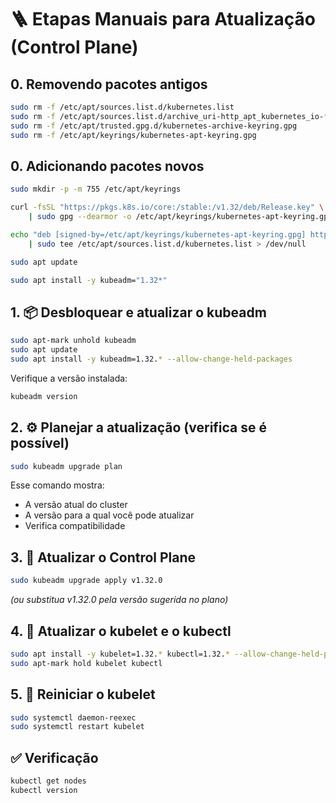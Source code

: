 # 🪜 Etapas Manuais para Atualização (Control Plane)

## 0. Removendo pacotes antigos
```bash
sudo rm -f /etc/apt/sources.list.d/kubernetes.list
sudo rm -f /etc/apt/sources.list.d/archive_uri-http_apt_kubernetes_io-*.list
sudo rm -f /etc/apt/trusted.gpg.d/kubernetes-archive-keyring.gpg
sudo rm -f /etc/apt/keyrings/kubernetes-apt-keyring.gpg
```

## 0. Adicionando pacotes novos
```bash
sudo mkdir -p -m 755 /etc/apt/keyrings

curl -fsSL "https://pkgs.k8s.io/core:/stable:/v1.32/deb/Release.key" \
    | sudo gpg --dearmor -o /etc/apt/keyrings/kubernetes-apt-keyring.gpg

echo "deb [signed-by=/etc/apt/keyrings/kubernetes-apt-keyring.gpg] https://pkgs.k8s.io/core:/stable:/v1.32/deb/ /" \
    | sudo tee /etc/apt/sources.list.d/kubernetes.list > /dev/null

sudo apt update

sudo apt install -y kubeadm="1.32*"
```

## 1. 📦 Desbloquear e atualizar o kubeadm
```bash
sudo apt-mark unhold kubeadm
sudo apt update
sudo apt install -y kubeadm=1.32.* --allow-change-held-packages
```

Verifique a versão instalada:
```bash
kubeadm version
```

## 2. ⚙️ Planejar a atualização (verifica se é possível)
```bash
sudo kubeadm upgrade plan
```

Esse comando mostra:
- A versão atual do cluster
- A versão para a qual você pode atualizar
- Verifica compatibilidade

## 3. 🚀 Atualizar o Control Plane
```bash
sudo kubeadm upgrade apply v1.32.0
```

*(ou substitua v1.32.0 pela versão sugerida no plano)*

## 4. 🔄 Atualizar o kubelet e o kubectl
```bash
sudo apt install -y kubelet=1.32.* kubectl=1.32.* --allow-change-held-packages
sudo apt-mark hold kubelet kubectl
```

## 5. 🔁 Reiniciar o kubelet
```bash
sudo systemctl daemon-reexec
sudo systemctl restart kubelet
```

## ✅ Verificação
```bash
kubectl get nodes
kubectl version
```

